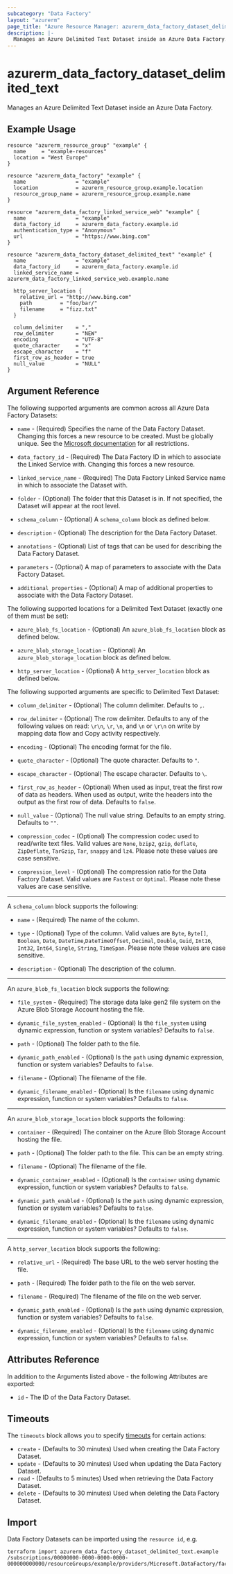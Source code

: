 ```yaml
---
subcategory: "Data Factory"
layout: "azurerm"
page_title: "Azure Resource Manager: azurerm_data_factory_dataset_delimited_text"
description: |-
  Manages an Azure Delimited Text Dataset inside an Azure Data Factory.
---
```


# azurerm_data_factory_dataset_delimited_text

Manages an Azure Delimited Text Dataset inside an Azure Data Factory.

## Example Usage

```hcl
resource "azurerm_resource_group" "example" {
  name     = "example-resources"
  location = "West Europe"
}

resource "azurerm_data_factory" "example" {
  name                = "example"
  location            = azurerm_resource_group.example.location
  resource_group_name = azurerm_resource_group.example.name
}

resource "azurerm_data_factory_linked_service_web" "example" {
  name                = "example"
  data_factory_id     = azurerm_data_factory.example.id
  authentication_type = "Anonymous"
  url                 = "https://www.bing.com"
}

resource "azurerm_data_factory_dataset_delimited_text" "example" {
  name                = "example"
  data_factory_id     = azurerm_data_factory.example.id
  linked_service_name = azurerm_data_factory_linked_service_web.example.name

  http_server_location {
    relative_url = "http://www.bing.com"
    path         = "foo/bar/"
    filename     = "fizz.txt"
  }

  column_delimiter    = ","
  row_delimiter       = "NEW"
  encoding            = "UTF-8"
  quote_character     = "x"
  escape_character    = "f"
  first_row_as_header = true
  null_value          = "NULL"
}
```

## Argument Reference

The following supported arguments are common across all Azure Data Factory Datasets:

* `name` - (Required) Specifies the name of the Data Factory Dataset. Changing this forces a new resource to be created. Must be globally unique. See the [Microsoft documentation](https://docs.microsoft.com/azure/data-factory/naming-rules) for all restrictions.

* `data_factory_id` - (Required) The Data Factory ID in which to associate the Linked Service with. Changing this forces a new resource.

* `linked_service_name` - (Required) The Data Factory Linked Service name in which to associate the Dataset with.

* `folder` - (Optional) The folder that this Dataset is in. If not specified, the Dataset will appear at the root level.

* `schema_column` - (Optional) A `schema_column` block as defined below.

* `description` - (Optional) The description for the Data Factory Dataset.

* `annotations` - (Optional) List of tags that can be used for describing the Data Factory Dataset.

* `parameters` - (Optional) A map of parameters to associate with the Data Factory Dataset.

* `additional_properties` - (Optional) A map of additional properties to associate with the Data Factory Dataset.

The following supported locations for a Delimited Text Dataset (exactly one of them must be set):

* `azure_blob_fs_location` - (Optional) An `azure_blob_fs_location` block as defined below.

* `azure_blob_storage_location` - (Optional) An `azure_blob_storage_location` block as defined below.

* `http_server_location` - (Optional) A `http_server_location` block as defined below.

The following supported arguments are specific to Delimited Text Dataset:

* `column_delimiter` - (Optional) The column delimiter. Defaults to `,`.

* `row_delimiter` - (Optional) The row delimiter. Defaults to any of the following values on read: `\r\n`, `\r`, `\n`, and `\n` or `\r\n` on write by mapping data flow and Copy activity respectively.

* `encoding` - (Optional) The encoding format for the file.

* `quote_character` - (Optional) The quote character. Defaults to `"`.

* `escape_character` - (Optional) The escape character. Defaults to `\`.

* `first_row_as_header` - (Optional) When used as input, treat the first row of data as headers. When used as output, write the headers into the output as the first row of data. Defaults to `false`.

* `null_value` - (Optional) The null value string. Defaults to an empty string. Defaults to `""`.

* `compression_codec` - (Optional) The compression codec used to read/write text files. Valid values are `None`, `bzip2`, `gzip`, `deflate`, `ZipDeflate`, `TarGzip`, `Tar`, `snappy` and `lz4`. Please note these values are case sensitive.

* `compression_level` - (Optional) The compression ratio for the Data Factory Dataset. Valid values are `Fastest` or `Optimal`. Please note these values are case sensitive.

---

A `schema_column` block supports the following:

* `name` - (Required) The name of the column.

* `type` - (Optional) Type of the column. Valid values are `Byte`, `Byte[]`, `Boolean`, `Date`, `DateTime`,`DateTimeOffset`, `Decimal`, `Double`, `Guid`, `Int16`, `Int32`, `Int64`, `Single`, `String`, `TimeSpan`. Please note these values are case sensitive.

* `description` - (Optional) The description of the column.

---

An `azure_blob_fs_location` block supports the following:

* `file_system` - (Required) The storage data lake gen2 file system on the Azure Blob Storage Account hosting the file.

* `dynamic_file_system_enabled` - (Optional) Is the `file_system` using dynamic expression, function or system variables? Defaults to `false`.

* `path` - (Optional) The folder path to the file.

* `dynamic_path_enabled` - (Optional) Is the `path` using dynamic expression, function or system variables? Defaults to `false`.

* `filename` - (Optional) The filename of the file.

* `dynamic_filename_enabled` - (Optional) Is the `filename` using dynamic expression, function or system variables? Defaults to `false`.

---

An `azure_blob_storage_location` block supports the following:

* `container` - (Required) The container on the Azure Blob Storage Account hosting the file.

* `path` - (Optional) The folder path to the file. This can be an empty string.

* `filename` - (Optional) The filename of the file.

* `dynamic_container_enabled` - (Optional) Is the `container` using dynamic expression, function or system variables? Defaults to `false`.

* `dynamic_path_enabled` - (Optional) Is the `path` using dynamic expression, function or system variables? Defaults to `false`.

* `dynamic_filename_enabled` - (Optional) Is the `filename` using dynamic expression, function or system variables? Defaults to `false`.

---

A `http_server_location` block supports the following:

* `relative_url` - (Required) The base URL to the web server hosting the file.

* `path` - (Required) The folder path to the file on the web server.

* `filename` - (Required) The filename of the file on the web server.

* `dynamic_path_enabled` - (Optional) Is the `path` using dynamic expression, function or system variables? Defaults to `false`.

* `dynamic_filename_enabled` - (Optional) Is the `filename` using dynamic expression, function or system variables? Defaults to `false`.

## Attributes Reference

In addition to the Arguments listed above - the following Attributes are exported:

* `id` - The ID of the Data Factory Dataset.

## Timeouts

The `timeouts` block allows you to specify [timeouts](https://www.terraform.io/language/resources/syntax#operation-timeouts) for certain actions:

* `create` - (Defaults to 30 minutes) Used when creating the Data Factory Dataset.
* `update` - (Defaults to 30 minutes) Used when updating the Data Factory Dataset.
* `read` - (Defaults to 5 minutes) Used when retrieving the Data Factory Dataset.
* `delete` - (Defaults to 30 minutes) Used when deleting the Data Factory Dataset.

## Import

Data Factory Datasets can be imported using the `resource id`, e.g.

```shell
terraform import azurerm_data_factory_dataset_delimited_text.example /subscriptions/00000000-0000-0000-0000-000000000000/resourceGroups/example/providers/Microsoft.DataFactory/factories/example/datasets/example
```

